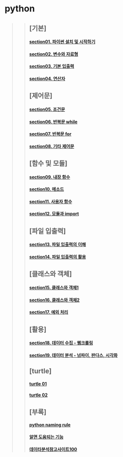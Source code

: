 # python

>> ## [기본]
>> #### [section01. 파이썬 설치 및 시작하기](section01.md)
>> #### [section02. 변수와 자료형](section02.md)
>> #### [section03. 기본 입출력](section03.md)
>> #### [section04. 연산자](section04.md)
>> ## [제어문]
>> #### [section05. 조건문](section05.md)
>> #### [section06. 반복문 while](section06.md)
>> #### [section07. 반복문 for](section07.md)
>> #### [section08. 기타 제어문](section08.md)
>> ## [함수 및 모듈]
>> #### [section09. 내장 함수](section09.md)
>> #### [section10. 메소드](section10.md)
>> #### [section11. 사용자 함수](section11.md)
>> #### [section12. 모듈과 import](section12.md)
>> ## [파일 입출력]
>> #### [section13. 파일 입출력의 이해](section13.md)
>> #### [section14. 파일 입출력의 활용](section14.md)
>> ## [클래스와 객체]
>> #### [section15. 클래스와 객체1](section15.md)
>> #### [section16. 클래스와 객체2](section16.md)
>> #### [section17. 예외 처리](section17.md)
>> ## [활용]
>> #### [section18. 데이터 수집 - 웹크롤링](section18.md)
>> #### [section19. 데이터 분석 - 넘파이, 판다스, 시각화](section19.md)
>> ## [turtle] 
>> #### [turtle 01](turtle01.md)
>> #### [turtle 02](https://github.com/darakoo/pythonstudy/tree/master/turtle_exam)
>> ## [부록]
>> #### [python naming rule](section98.md)
>> #### [알면 도움되는 기능](section99.md)
>> #### [데이타분석참고사이트100](data_references_100.md)
 
